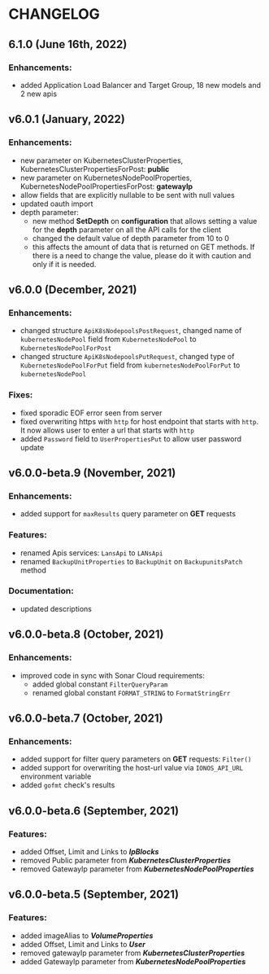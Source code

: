 # CHANGELOG

## 6.1.0 \(June 16th, 2022\)

### Enhancements:

* added Application Load Balancer and Target Group, 18 new models and 2 new apis

## v6.0.1 (January, 2022)

### Enhancements:
- new parameter on KubernetesClusterProperties, KubernetesClusterPropertiesForPost: **public**
- new parameter on KubernetesNodePoolProperties, KubernetesNodePoolPropertiesForPost: **gatewayIp**
- allow fields that are explicitly nullable to be sent with null values
- updated oauth import
- depth parameter: 
  - new method **SetDepth** on **configuration** that allows setting a value for the **depth** parameter on all the API calls for the client
  - changed the default value of depth parameter from 10 to 0
  - this affects the amount of data that is returned on GET methods. If there is a need to change the value, please do it with caution and only if it is needed. 

## v6.0.0 (December, 2021)

### Enhancements:

* changed structure `ApiK8sNodepoolsPostRequest`, changed name of `kubernetesNodePool` field from `KubernetesNodePool` to `KubernetesNodePoolForPost`
* changed structure `ApiK8sNodepoolsPutRequest`, changed type of `KubernetesNodePoolForPut` field from `kubernetesNodePoolForPut` to `kubernetesNodePool`

### Fixes:

* fixed sporadic EOF error seen from server
* fixed overwriting https with `http` for host endpoint that starts with `http`. It now allows user to enter a url that starts with `http`
* added `Password` field to `UserPropertiesPut` to allow user password update

## v6.0.0-beta.9 (November, 2021)

### Enhancements:

* added support for `maxResults` query parameter on **GET** requests

### Features:

* renamed Apis services: `LansApi` to `LANsApi`
* renamed `BackupUnitProperties` to `BackupUnit` on `BackupunitsPatch` method 

### Documentation:

* updated descriptions 

## v6.0.0-beta.8 (October, 2021)

### Enhancements:

* improved code in sync with Sonar Cloud requirements:
    * added global constant `FilterQueryParam`
    * renamed global constant `FORMAT_STRING` to `FormatStringErr`

## v6.0.0-beta.7 (October, 2021)

### Enhancements:

* added support for filter query parameters on **GET** requests: `Filter()`
* added support for overwriting the host-url value via `IONOS_API_URL` environment variable
* added `gofmt` check's results

## v6.0.0-beta.6 (September, 2021)

### Features:

* added Offset, Limit and Links to **_IpBlocks_**
* removed Public parameter from **_KubernetesClusterProperties_**
* removed GatewayIp parameter from **_KubernetesNodePoolProperties_**

## v6.0.0-beta.5 (September, 2021)

### Features:

* added imageAlias to **_VolumeProperties_**
* added Offset, Limit and Links to **_User_**
* removed gatewayIp parameter from **_KubernetesClusterProperties_**
* added GatewayIp parameter from **_KubernetesNodePoolProperties_**

